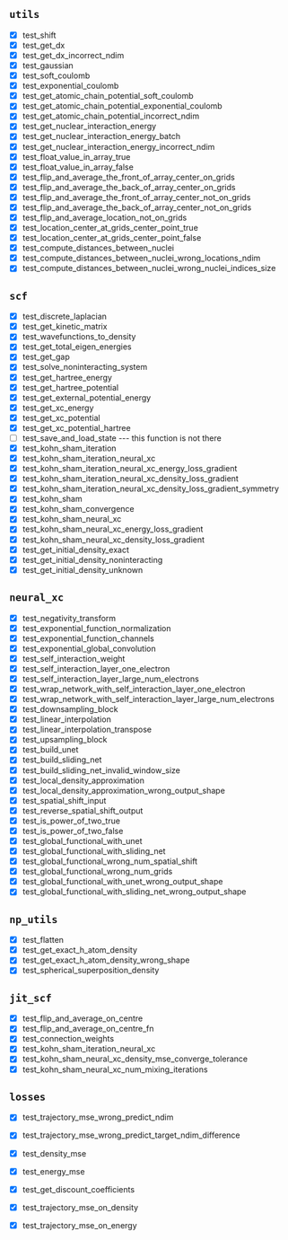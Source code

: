 ## `utils`
- [x] test_shift
- [x] test_get_dx
- [x] test_get_dx_incorrect_ndim
- [x] test_gaussian
- [x] test_soft_coulomb
- [x] test_exponential_coulomb
- [x] test_get_atomic_chain_potential_soft_coulomb
- [x] test_get_atomic_chain_potential_exponential_coulomb
- [x] test_get_atomic_chain_potential_incorrect_ndim
- [x] test_get_nuclear_interaction_energy
- [x] test_get_nuclear_interaction_energy_batch
- [x] test_get_nuclear_interaction_energy_incorrect_ndim
- [x] test_float_value_in_array_true
- [x] test_float_value_in_array_false
- [x] test_flip_and_average_the_front_of_array_center_on_grids
- [x] test_flip_and_average_the_back_of_array_center_on_grids
- [x] test_flip_and_average_the_front_of_array_center_not_on_grids
- [x] test_flip_and_average_the_back_of_array_center_not_on_grids
- [x] test_flip_and_average_location_not_on_grids
- [x] test_location_center_at_grids_center_point_true
- [x] test_location_center_at_grids_center_point_false
- [x] test_compute_distances_between_nuclei
- [x] test_compute_distances_between_nuclei_wrong_locations_ndim
- [x] test_compute_distances_between_nuclei_wrong_nuclei_indices_size

## `scf`
- [x] test_discrete_laplacian
- [x] test_get_kinetic_matrix
- [x] test_wavefunctions_to_density
- [x] test_get_total_eigen_energies
- [x] test_get_gap
- [x] test_solve_noninteracting_system
- [x] test_get_hartree_energy
- [x] test_get_hartree_potential
- [x] test_get_external_potential_energy
- [x] test_get_xc_energy
- [x] test_get_xc_potential
- [x] test_get_xc_potential_hartree
- [ ] test_save_and_load_state --- this function is not there
- [x] test_kohn_sham_iteration
- [x] test_kohn_sham_iteration_neural_xc
- [x] test_kohn_sham_iteration_neural_xc_energy_loss_gradient
- [x] test_kohn_sham_iteration_neural_xc_density_loss_gradient
- [x] test_kohn_sham_iteration_neural_xc_density_loss_gradient_symmetry
- [x] test_kohn_sham
- [x] test_kohn_sham_convergence
- [x] test_kohn_sham_neural_xc
- [x] test_kohn_sham_neural_xc_energy_loss_gradient
- [x] test_kohn_sham_neural_xc_density_loss_gradient
- [x] test_get_initial_density_exact
- [x] test_get_initial_density_noninteracting
- [x] test_get_initial_density_unknown

## `neural_xc`
- [x] test_negativity_transform
- [x] test_exponential_function_normalization
- [x] test_exponential_function_channels
- [x] test_exponential_global_convolution
- [x] test_self_interaction_weight
- [x] test_self_interaction_layer_one_electron
- [x] test_self_interaction_layer_large_num_electrons
- [x] test_wrap_network_with_self_interaction_layer_one_electron
- [x] test_wrap_network_with_self_interaction_layer_large_num_electrons
- [x] test_downsampling_block
- [x] test_linear_interpolation
- [x] test_linear_interpolation_transpose
- [x] test_upsampling_block
- [x] test_build_unet
- [x] test_build_sliding_net
- [x] test_build_sliding_net_invalid_window_size
- [x] test_local_density_approximation
- [x] test_local_density_approximation_wrong_output_shape
- [x] test_spatial_shift_input
- [x] test_reverse_spatial_shift_output
- [x] test_is_power_of_two_true
- [x] test_is_power_of_two_false
- [x] test_global_functional_with_unet
- [x] test_global_functional_with_sliding_net
- [x] test_global_functional_wrong_num_spatial_shift
- [x] test_global_functional_wrong_num_grids
- [x] test_global_functional_with_unet_wrong_output_shape
- [x] test_global_functional_with_sliding_net_wrong_output_shape

## `np_utils`
- [x] test_flatten
- [x] test_get_exact_h_atom_density
- [x] test_get_exact_h_atom_density_wrong_shape
- [x] test_spherical_superposition_density

## `jit_scf`
- [x] test_flip_and_average_on_centre
- [x] test_flip_and_average_on_centre_fn
- [x] test_connection_weights
- [x] test_kohn_sham_iteration_neural_xc
- [x] test_kohn_sham_neural_xc_density_mse_converge_tolerance
- [x] test_kohn_sham_neural_xc_num_mixing_iterations

## `losses`
- [x] test_trajectory_mse_wrong_predict_ndim
- [x] test_trajectory_mse_wrong_predict_target_ndim_difference
- [x] test_density_mse
- [x] test_energy_mse
- [x] test_get_discount_coefficients
- [x] test_trajectory_mse_on_density
- [x] test_trajectory_mse_on_energy

